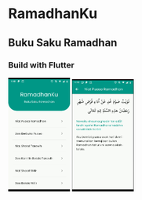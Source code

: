 # RamadhanKu

## Buku Saku Ramadhan

### Build with Flutter

<p float="left">
  <img src="screenshot/1.png" width="25%" />
  <img src="screenshot/2.png" width="25%" />
</p>